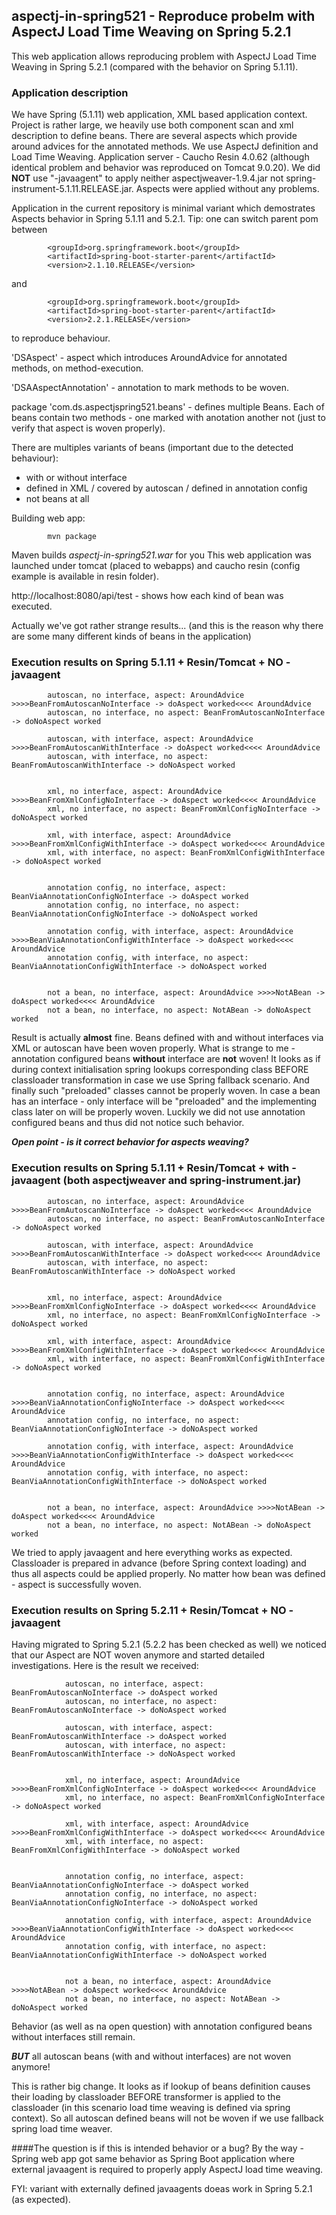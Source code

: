 ## aspectj-in-spring521 - Reproduce probelm with AspectJ Load Time Weaving on Spring 5.2.1
This web application allows reproducing problem with AspectJ Load Time Weaving in Spring 5.2.1 (compared with the behavior on Spring 5.1.11).

### Application description
We have Spring (5.1.11) web application, XML based application context. Project is rather large, we heavily use both component scan and xml description to define beans.
There are several aspects which provide around advices for the annotated methods. We use AspectJ definition and Load Time Weaving. 
Application server - Caucho Resin 4.0.62 (although identical problem and behavior was reproduced on Tomcat 9.0.20).
We did **NOT** use "-javaagent" to apply neither aspectjweaver-1.9.4.jar not spring-instrument-5.1.11.RELEASE.jar.
Aspects were applied without any problems.

Application in the current repository is minimal variant which demostrates Aspects behavior in Spring 5.1.11 and 5.2.1.
Tip: one can switch parent pom between

            <groupId>org.springframework.boot</groupId>
            <artifactId>spring-boot-starter-parent</artifactId> 
            <version>2.1.10.RELEASE</version>

and 
    
            <groupId>org.springframework.boot</groupId>
            <artifactId>spring-boot-starter-parent</artifactId> 
            <version>2.2.1.RELEASE</version>

to reproduce behaviour.

'DSAspect' - aspect which introduces AroundAdvice for annotated methods, on method-execution.

'DSAAspectAnnotation' - annotation to mark methods to be woven.

package 'com.ds.aspectjspring521.beans' - defines multiple Beans. Each of beans contain two methods - one marked with anotation another not (just to verify that aspect is woven properly).

There are multiples variants of beans (important due to the detected behaviour):
* with or without interface
* defined in XML / covered by autoscan / defined in annotation config
* not beans at all

Building web app:

            mvn package

Maven builds *aspectj-in-spring521.war* for you
This web application was launched under tomcat (placed to webapps) and caucho resin (config example is available in resin folder).

http://localhost:8080/api/test - shows how each kind of bean was executed. 

Actually we've got rather strange results... (and this is the reason why there are some many different kinds of beans in the application)

### Execution results on Spring 5.1.11 + Resin/Tomcat + NO -javaagent
            autoscan, no interface, aspect: AroundAdvice >>>>BeanFromAutoscanNoInterface -> doAspect worked<<<< AroundAdvice
            autoscan, no interface, no aspect: BeanFromAutoscanNoInterface -> doNoAspect worked
            
            autoscan, with interface, aspect: AroundAdvice >>>>BeanFromAutoscanWithInterface -> doAspect worked<<<< AroundAdvice
            autoscan, with interface, no aspect: BeanFromAutoscanWithInterface -> doNoAspect worked
            
            
            xml, no interface, aspect: AroundAdvice >>>>BeanFromXmlConfigNoInterface -> doAspect worked<<<< AroundAdvice
            xml, no interface, no aspect: BeanFromXmlConfigNoInterface -> doNoAspect worked
            
            xml, with interface, aspect: AroundAdvice >>>>BeanFromXmlConfigWithInterface -> doAspect worked<<<< AroundAdvice
            xml, with interface, no aspect: BeanFromXmlConfigWithInterface -> doNoAspect worked
            
            
            annotation config, no interface, aspect: BeanViaAnnotationConfigNoInterface -> doAspect worked
            annotation config, no interface, no aspect: BeanViaAnnotationConfigNoInterface -> doNoAspect worked
            
            annotation config, with interface, aspect: AroundAdvice >>>>BeanViaAnnotationConfigWithInterface -> doAspect worked<<<< AroundAdvice
            annotation config, with interface, no aspect: BeanViaAnnotationConfigWithInterface -> doNoAspect worked
            
            
            not a bean, no interface, aspect: AroundAdvice >>>>NotABean -> doAspect worked<<<< AroundAdvice
            not a bean, no interface, no aspect: NotABean -> doNoAspect worked

Result is actually **almost** fine. Beans defined with and without interfaces via XML or autoscan have been woven properly.
What is strange to me - annotation configured beans **without** interface are **not** woven! 
It looks as if during context initialisation spring lookups corresponding class BEFORE classloader transformation in case we use Spring fallback scenario. 
And finally such "preloaded" classes cannot be properly woven.
In case a bean has an interface - only interface will be "preloaded" and the implementing class later on will be properly woven.
Luckily we did not use annotation configured beans and thus did not notice such behavior.

***Open point - is it correct behavior for aspects weaving?*** 

### Execution results on Spring 5.1.11 + Resin/Tomcat + with -javaagent (both aspectjweaver and spring-instrument.jar)
            autoscan, no interface, aspect: AroundAdvice >>>>BeanFromAutoscanNoInterface -> doAspect worked<<<< AroundAdvice
            autoscan, no interface, no aspect: BeanFromAutoscanNoInterface -> doNoAspect worked
            
            autoscan, with interface, aspect: AroundAdvice >>>>BeanFromAutoscanWithInterface -> doAspect worked<<<< AroundAdvice
            autoscan, with interface, no aspect: BeanFromAutoscanWithInterface -> doNoAspect worked
            
            
            xml, no interface, aspect: AroundAdvice >>>>BeanFromXmlConfigNoInterface -> doAspect worked<<<< AroundAdvice
            xml, no interface, no aspect: BeanFromXmlConfigNoInterface -> doNoAspect worked
            
            xml, with interface, aspect: AroundAdvice >>>>BeanFromXmlConfigWithInterface -> doAspect worked<<<< AroundAdvice
            xml, with interface, no aspect: BeanFromXmlConfigWithInterface -> doNoAspect worked
            
            
            annotation config, no interface, aspect: AroundAdvice >>>>BeanViaAnnotationConfigNoInterface -> doAspect worked<<<< AroundAdvice
            annotation config, no interface, no aspect: BeanViaAnnotationConfigNoInterface -> doNoAspect worked
            
            annotation config, with interface, aspect: AroundAdvice >>>>BeanViaAnnotationConfigWithInterface -> doAspect worked<<<< AroundAdvice
            annotation config, with interface, no aspect: BeanViaAnnotationConfigWithInterface -> doNoAspect worked
            
            
            not a bean, no interface, aspect: AroundAdvice >>>>NotABean -> doAspect worked<<<< AroundAdvice
            not a bean, no interface, no aspect: NotABean -> doNoAspect worked

We tried to apply javaagent and here everything works as expected. 
Classloader is prepared in advance (before Spring context loading) and thus all aspects could be applied properly.
No matter how bean was defined - aspect is successfully woven. 

### Execution results on Spring 5.2.11 + Resin/Tomcat + NO -javaagent 
Having migrated to Spring 5.2.1 (5.2.2 has been checked as well) we noticed that our Aspect are NOT woven anymore and started detailed investigations.
Here is the result we received:

                autoscan, no interface, aspect: BeanFromAutoscanNoInterface -> doAspect worked
                autoscan, no interface, no aspect: BeanFromAutoscanNoInterface -> doNoAspect worked
                
                autoscan, with interface, aspect: BeanFromAutoscanWithInterface -> doAspect worked
                autoscan, with interface, no aspect: BeanFromAutoscanWithInterface -> doNoAspect worked
                
                
                xml, no interface, aspect: AroundAdvice >>>>BeanFromXmlConfigNoInterface -> doAspect worked<<<< AroundAdvice
                xml, no interface, no aspect: BeanFromXmlConfigNoInterface -> doNoAspect worked
                
                xml, with interface, aspect: AroundAdvice >>>>BeanFromXmlConfigWithInterface -> doAspect worked<<<< AroundAdvice
                xml, with interface, no aspect: BeanFromXmlConfigWithInterface -> doNoAspect worked
                
                
                annotation config, no interface, aspect: BeanViaAnnotationConfigNoInterface -> doAspect worked
                annotation config, no interface, no aspect: BeanViaAnnotationConfigNoInterface -> doNoAspect worked
                
                annotation config, with interface, aspect: AroundAdvice >>>>BeanViaAnnotationConfigWithInterface -> doAspect worked<<<< AroundAdvice
                annotation config, with interface, no aspect: BeanViaAnnotationConfigWithInterface -> doNoAspect worked
                
                
                not a bean, no interface, aspect: AroundAdvice >>>>NotABean -> doAspect worked<<<< AroundAdvice
                not a bean, no interface, no aspect: NotABean -> doNoAspect worked

Behavior (as well as na open question) with annotation configured beans without interfaces still remain.
 
***BUT*** all autoscan beans (with and without interfaces) are not woven anymore!

This is rather big change. It looks as if lookup of beans definition causes their loading by classloader BEFORE transformer is applied to the classloader (in this scenario load time weaving is defined via spring context).
So all autoscan defined beans will not be woven if we use fallback spring load time weaver.

####The question is if this is intended behavior or a bug?
By the way - Spring web app got same behavior as Spring Boot application where external javaagent is required to properly apply AspectJ load time weaving. 

FYI: variant with externally defined javaagents doeas work in Spring 5.2.1 (as expected).
